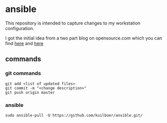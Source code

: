 # ansible

This repository is intended to capture changes to my workstation configuration.

I got the initial idea from a two part blog on opensource.com which you can find [here](https://opensource.com/article/18/3/manage-workstation-ansible) and [here](https://opensource.com/article/18/3/manage-your-workstation-configuration-ansible-part-2)

## commands
### git commands

    git add <list of updated files>
    git commit -m "<change description>"
    git push origin master

### ansible

    sudo ansible-pull -U https://github.com/kuilboer/ansible.git/


